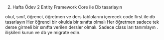 ﻿2. Hafta Ödev 2
Entity Framework Core ile Db tasarlayın

okul, sınıf, öğrenci, öğretmen ve ders tablolarını içerecek code first ile db tasarlayın
Her öğrenci bir okulda bir sınıfta olmalı
Her öğretmen sadece tek derse girmeli
bir sınıfta verilen dersler olmalı.
Sadece class ları tanımlayın . ilişkileri kurun ve db ye migrate edin.